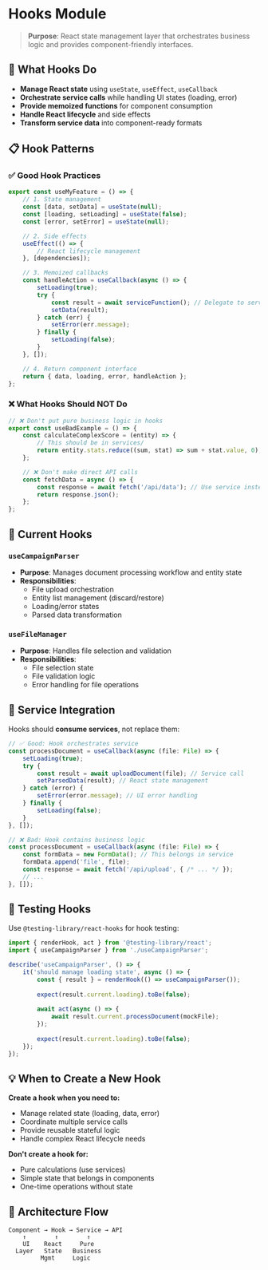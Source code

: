 # Hooks Module

> **Purpose**: React state management layer that orchestrates business logic and provides component-friendly interfaces.

## 🎯 What Hooks Do

- **Manage React state** using `useState`, `useEffect`, `useCallback`
- **Orchestrate service calls** while handling UI states (loading, error)
- **Provide memoized functions** for component consumption
- **Handle React lifecycle** and side effects
- **Transform service data** into component-ready formats

## 📋 Hook Patterns

### ✅ Good Hook Practices

```typescript
export const useMyFeature = () => {
    // 1. State management
    const [data, setData] = useState(null);
    const [loading, setLoading] = useState(false);
    const [error, setError] = useState(null);

    // 2. Side effects
    useEffect(() => {
        // React lifecycle management
    }, [dependencies]);

    // 3. Memoized callbacks
    const handleAction = useCallback(async () => {
        setLoading(true);
        try {
            const result = await serviceFunction(); // Delegate to service
            setData(result);
        } catch (err) {
            setError(err.message);
        } finally {
            setLoading(false);
        }
    }, []);

    // 4. Return component interface
    return { data, loading, error, handleAction };
};
```

### ❌ What Hooks Should NOT Do

```typescript
// ❌ Don't put pure business logic in hooks
export const useBadExample = () => {
    const calculateComplexScore = (entity) => {
        // This should be in services/
        return entity.stats.reduce((sum, stat) => sum + stat.value, 0);
    };

    // ❌ Don't make direct API calls  
    const fetchData = async () => {
        const response = await fetch('/api/data'); // Use service instead
        return response.json();
    };
};
```

## 📁 Current Hooks

### `useCampaignParser`

- **Purpose**: Manages document processing workflow and entity state
- **Responsibilities**:
  - File upload orchestration
  - Entity list management (discard/restore)
  - Loading/error states
  - Parsed data transformation

### `useFileManager`

- **Purpose**: Handles file selection and validation
- **Responsibilities**:
  - File selection state
  - File validation logic
  - Error handling for file operations

## 🔄 Service Integration

Hooks should **consume services**, not replace them:

```typescript
// ✅ Good: Hook orchestrates service
const processDocument = useCallback(async (file: File) => {
    setLoading(true);
    try {
        const result = await uploadDocument(file); // Service call
        setParsedData(result); // React state management
    } catch (error) {
        setError(error.message); // UI error handling
    } finally {
        setLoading(false);
    }
}, []);

// ❌ Bad: Hook contains business logic
const processDocument = useCallback(async (file: File) => {
    const formData = new FormData(); // This belongs in service
    formData.append('file', file);
    const response = await fetch('/api/upload', { /* ... */ });
    // ...
}, []);
```

## 🧪 Testing Hooks

Use `@testing-library/react-hooks` for hook testing:

```typescript
import { renderHook, act } from '@testing-library/react';
import { useCampaignParser } from './useCampaignParser';

describe('useCampaignParser', () => {
    it('should manage loading state', async () => {
        const { result } = renderHook(() => useCampaignParser());
        
        expect(result.current.loading).toBe(false);
        
        await act(async () => {
            await result.current.processDocument(mockFile);
        });
        
        expect(result.current.loading).toBe(false);
    });
});
```

## 💡 When to Create a New Hook

**Create a hook when you need to:**

- Manage related state (loading, data, error)
- Coordinate multiple service calls
- Provide reusable stateful logic
- Handle complex React lifecycle needs

**Don't create a hook for:**

- Pure calculations (use services)
- Simple state that belongs in components
- One-time operations without state

## 🎯 Architecture Flow

```text
Component → Hook → Service → API
    ↑        ↑        ↑
    UI    React     Pure
  Layer   State   Business
         Mgmt     Logic
```